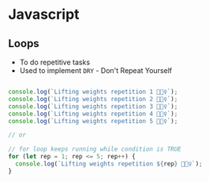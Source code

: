 # **Javascript**

## **Loops**

* To do repetitive tasks
* Used to implement `DRY` - Don't Repeat Yourself

```javascript

console.log(`Lifting weights repetition 1 🏋🏼‍♀️`);
console.log(`Lifting weights repetition 2 🏋🏼‍♀️`);
console.log(`Lifting weights repetition 3 🏋🏼‍♀️`);
console.log(`Lifting weights repetition 4 🏋🏼‍♀️`);
console.log(`Lifting weights repetition 5 🏋🏼‍♀️`);

// or

// for loop keeps running while condition is TRUE
for (let rep = 1; rep <= 5; rep++) {
  console.log(`Lifting weights repetition ${rep} 🏋🏼‍♀️`);
}
```

